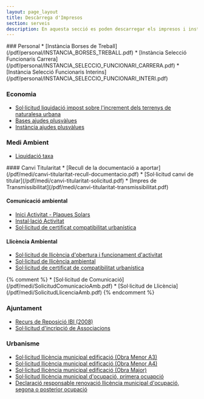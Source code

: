 ```yaml
---
layout: page_layout
title: Descàrrega d'Impresos
section: serveis
description: En aquesta secció es poden descarregar els impresos i instancies de diverses gestions administratives municipals.
---
```

<div class="impressos" markdown="1">
### Personal
* <i class="fa-li fa fa-check-square"></i>[Instància Borses de Treball](/pdf/personal/INSTANCIA_BORSES_TREBALL.pdf)
* [Instància Selecció Funcionaris Carrera](/pdf/personal/INSTANCIA_SELECCIO_FUNCIONARI_CARRERA.pdf)
* [Instància Selecció Funcionaris Interins](/pdf/personal/INSTANCIA_SELECCIO_FUNCIONARI_INTERI.pdf)

### Economia
* [Sol·licitud liquidació impost sobre l'increment dels terrenys de naturalesa urbana](/pdf/hisenda/sollicitud-liquidacio-impost-increment-terrenys-naturalesa-urbana.pdf)
* [Bases ajudes plusvàlues](/pdf/hisenda/bases-ajudes-plus-values.pdf)
* [Instància ajudes plusvàlues](/pdf/hisenda/instancia-ajudes-plus-values.pdf)

### Medi Ambient

* [Liquidació taxa](/pdf/medi/liquidacio-taxa.pdf)

<div class="medi" markdown="1">
#### Canvi Titularitat
* [Recull de la documentació a aportar](/pdf/medi/canvi-titularitat-recull-documentacio.pdf)
* [Sol·licitud canvi de titular](/pdf/medi/canvi-titularitat-solicitud.pdf)
* [Impres de Transmissibilitat](/pdf/medi/canvi-titularitat-transmissibilitat.pdf)

#### Comunicació ambiental
* [Inici Activitat - Plaques Solars](/pdf/medi/comunicacio-ambiental-inici-activitat-plaques-solars.pdf)
* [Instal·lació Activitat](/pdf/medi/comunicacio-ambiental-instalacio-activitat.pdf)
* [Sol·licitud de certificat compatibilitat urbanística](/pdf/medi/solicitud-certificat-compatibilitat-urbanistica.pdf)

#### Llicència Ambiental
* [Sol·licitud de llicència d'obertura i funcionament d'activitat](/pdf/medi/llicencia-ambiental-solicitud-obertura-funcioanment-activitat.pdf)
* [Sol·licitud de llicència ambiental](/pdf/medi/llicencia-ambiental-solicitud.pdf)
* [Sol·licitud de certificat de compatibilitat urbanística](/pdf/medi/solicitud-certificat-compatibilitat-urbanistica.pdf)
</div>
{% comment %}
* [Sol·licitud de Comunicació](/pdf/medi/SolicitudComunicacioAmb.pdf)
* [Sol·licitud de Llicència](/pdf/medi/SolicitudLlicenciaAmb.pdf)
{% endcomment %}


### Ajuntament
* [Recurs de Reposició IBI (2008)](/pdf/ajuntament/Recurso_Reposicion_IBI.pdf)
* [Sol·licitud d'incripció de Associacions](/pdf/ajuntament/Inscripcio_Associacions.pdf)


### Urbanisme
* [Sol·licitud llicència municipal edificació (Obra Menor A3)](/pdf/urbanisme/SolicitudLlicenciaMunicipalEdificacio_ObraMenor_A3.pdf)
* [Sol·licitud llicència municipal edificació (Obra Menor A4)](/pdf/urbanisme/SolicitudLlicenciaMunicipalEdificacio_ObraMenor_A4.pdf)
* [Sol·licitud llicència municipal edificació (Obra Major)](/pdf/urbanisme/SolicitudLlicenciaMunicipalEdificacio_ObraMajor.pdf)
* [Sol·licitud llicència municipal d'ocupació, primera ocuapció](/pdf/urbanisme/SolicitudLlicenciaMunicipal1aOcupacio.pdf)
* [Declaració responsable renovació llicència municipal d'ocupació, segona o posterior ocupació](/pdf/urbanisme/SolicitudLlicenciaMunicipal2aOcupacio.pdf)
</div>
